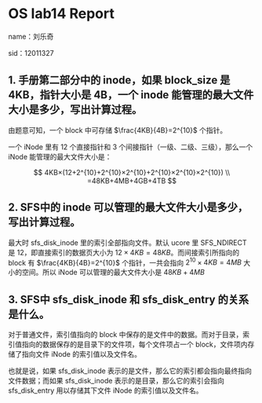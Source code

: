 # OS lab14 Report
name：刘乐奇

sid：12011327

## 1. 手册第二部分中的 inode，如果 block_size 是 4KB，指针大小是 4B，一个 inode 能管理的最大文件大小是多少，写出计算过程。

由题意可知，一个 block 中可存储 $\frac{4KB}{4B}=2^{10}$ 个指针。

一个 iNode 里有 12 个直接指针和 3 个间接指针（一级、二级、三级），那么一个 iNode 能管理的最大文件大小是：

$$
4KB×(12+2^{10}+2^{10}×2^{10}+2^{10}×2^{10}×2^{10}) \\
=48KB+4MB+4GB+4TB
$$

## 2. SFS中的 inode 可以管理的最大文件大小是多少，写出计算过程。

最大时 sfs_disk_inode 里的索引全部指向文件。默认 ucore 里 SFS_NDIRECT 是 12，即直接索引的数据页大小为 
$12×4KB=48KB$。而间接索引所指向的 block 有 $\frac{4KB}{4B}=2^{10}$ 个指针，一共会指向 $2^{10}\times 4KB=4MB$ 大小的空间。所以 iNode 可以管理的最大文件大小是 $48KB+4MB$

## 3. SFS中 sfs_disk_inode 和 sfs_disk_entry 的关系是什么。
对于普通文件，索引值指向的 block 中保存的是文件中的数据。而对于目录，索引值指向的数据保存的是目录下的文件项，每个文件项占一个 block，文件项内存储了指向文件 iNode 的索引值以及文件名。

也就是说，如果 sfs_disk_inode 表示的是文件，那么它的索引都会指向最终指向文件数据；而如果 sfs_disk_inode 表示的是目录，那么它的索引会指向 sfs_disk_entry 用以存储其下文件 iNode 的索引值以及文件名。